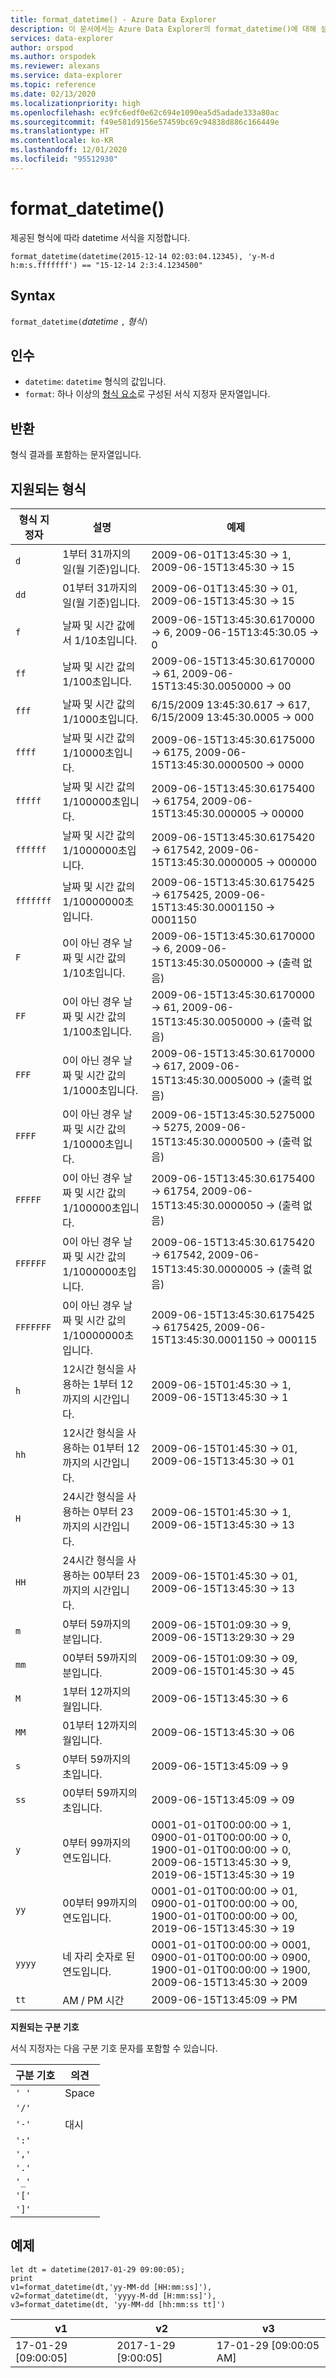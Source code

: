 ```yaml
---
title: format_datetime() - Azure Data Explorer
description: 이 문서에서는 Azure Data Explorer의 format_datetime()에 대해 설명합니다.
services: data-explorer
author: orspod
ms.author: orspodek
ms.reviewer: alexans
ms.service: data-explorer
ms.topic: reference
ms.date: 02/13/2020
ms.localizationpriority: high
ms.openlocfilehash: ec9fc6edf0e62c694e1090ea5d5adade333a80ac
ms.sourcegitcommit: f49e581d9156e57459bc69c94838d886c166449e
ms.translationtype: HT
ms.contentlocale: ko-KR
ms.lasthandoff: 12/01/2020
ms.locfileid: "95512930"
---
```

# <a name="format_datetime"></a>format_datetime()

제공된 형식에 따라 datetime 서식을 지정합니다.

```kusto
format_datetime(datetime(2015-12-14 02:03:04.12345), 'y-M-d h:m:s.fffffff') == "15-12-14 2:3:4.1234500"
```

## <a name="syntax"></a>Syntax

`format_datetime(`*datetime* `,` *형식*`)`

## <a name="arguments"></a>인수

* `datetime`: `datetime` 형식의 값입니다.
* `format`: 하나 이상의 [형식 요소](#supported-formats)로 구성된 서식 지정자 문자열입니다.

## <a name="returns"></a>반환

형식 결과를 포함하는 문자열입니다.

## <a name="supported-formats"></a>지원되는 형식

|형식 지정자   |설명    |예제
|---|---|---
|`d`    |1부터 31까지의 일(월 기준)입니다. | 2009-06-01T13:45:30 -> 1, 2009-06-15T13:45:30 -> 15
|`dd`   |01부터 31까지의 일(월 기준)입니다.| 2009-06-01T13:45:30 -> 01, 2009-06-15T13:45:30 -> 15
|`f`    |날짜 및 시간 값에서 1/10초입니다. |2009-06-15T13:45:30.6170000 -> 6, 2009-06-15T13:45:30.05 -> 0
|`ff`   |날짜 및 시간 값의 1/100초입니다. |2009-06-15T13:45:30.6170000 -> 61, 2009-06-15T13:45:30.0050000 -> 00
|`fff`  |날짜 및 시간 값의 1/1000초입니다. |6/15/2009 13:45:30.617 -> 617, 6/15/2009 13:45:30.0005 -> 000
|`ffff` |날짜 및 시간 값의 1/10000초입니다. |2009-06-15T13:45:30.6175000 -> 6175, 2009-06-15T13:45:30.0000500 -> 0000
|`fffff`    |날짜 및 시간 값의 1/100000초입니다. |2009-06-15T13:45:30.6175400 -> 61754, 2009-06-15T13:45:30.000005 -> 00000
|`ffffff`   |날짜 및 시간 값의 1/1000000초입니다. |2009-06-15T13:45:30.6175420 -> 617542, 2009-06-15T13:45:30.0000005 -> 000000
|`fffffff`  |날짜 및 시간 값의 1/10000000초입니다. |2009-06-15T13:45:30.6175425 -> 6175425, 2009-06-15T13:45:30.0001150 -> 0001150
|`F`    |0이 아닌 경우 날짜 및 시간 값의 1/10초입니다. |2009-06-15T13:45:30.6170000 -> 6, 2009-06-15T13:45:30.0500000 -> (출력 없음)
|`FF`   |0이 아닌 경우 날짜 및 시간 값의 1/100초입니다. |2009-06-15T13:45:30.6170000 -> 61, 2009-06-15T13:45:30.0050000 -> (출력 없음)
|`FFF`  |0이 아닌 경우 날짜 및 시간 값의 1/1000초입니다. |2009-06-15T13:45:30.6170000 -> 617, 2009-06-15T13:45:30.0005000 -> (출력 없음)
|`FFFF` |0이 아닌 경우 날짜 및 시간 값의 1/10000초입니다. |2009-06-15T13:45:30.5275000 -> 5275, 2009-06-15T13:45:30.0000500 -> (출력 없음)
|`FFFFF`    |0이 아닌 경우 날짜 및 시간 값의 1/100000초입니다. |2009-06-15T13:45:30.6175400 -> 61754, 2009-06-15T13:45:30.0000050 -> (출력 없음)
|`FFFFFF`   |0이 아닌 경우 날짜 및 시간 값의 1/1000000초입니다. |2009-06-15T13:45:30.6175420 -> 617542, 2009-06-15T13:45:30.0000005 -> (출력 없음)
|`FFFFFFF`  |0이 아닌 경우 날짜 및 시간 값의 1/10000000초입니다. |2009-06-15T13:45:30.6175425 -> 6175425, 2009-06-15T13:45:30.0001150 -> 000115
|`h`    |12시간 형식을 사용하는 1부터 12까지의 시간입니다. |2009-06-15T01:45:30 -> 1, 2009-06-15T13:45:30 -> 1
|`hh`   |12시간 형식을 사용하는 01부터 12까지의 시간입니다. |2009-06-15T01:45:30 -> 01, 2009-06-15T13:45:30 -> 01
|`H`    |24시간 형식을 사용하는 0부터 23까지의 시간입니다. |2009-06-15T01:45:30 -> 1, 2009-06-15T13:45:30 -> 13
|`HH`   |24시간 형식을 사용하는 00부터 23까지의 시간입니다. |2009-06-15T01:45:30 -> 01, 2009-06-15T13:45:30 -> 13
|`m`    |0부터 59까지의 분입니다. |2009-06-15T01:09:30 -> 9, 2009-06-15T13:29:30 -> 29
|`mm`   |00부터 59까지의 분입니다. |2009-06-15T01:09:30 -> 09, 2009-06-15T01:45:30 -> 45
|`M`    |1부터 12까지의 월입니다. |2009-06-15T13:45:30 -> 6
|`MM`   |01부터 12까지의 월입니다.|2009-06-15T13:45:30 -> 06
|`s`    |0부터 59까지의 초입니다. |2009-06-15T13:45:09 -> 9
|`ss`   |00부터 59까지의 초입니다. |2009-06-15T13:45:09 -> 09
|`y`    |0부터 99까지의 연도입니다. |0001-01-01T00:00:00 -> 1, 0900-01-01T00:00:00 -> 0, 1900-01-01T00:00:00 -> 0, 2009-06-15T13:45:30 -> 9, 2019-06-15T13:45:30 -> 19
|`yy`   |00부터 99까지의 연도입니다. | 0001-01-01T00:00:00 -> 01, 0900-01-01T00:00:00 -> 00, 1900-01-01T00:00:00 -> 00, 2019-06-15T13:45:30 -> 19
|`yyyy` |네 자리 숫자로 된 연도입니다. | 0001-01-01T00:00:00 -> 0001, 0900-01-01T00:00:00 -> 0900, 1900-01-01T00:00:00 -> 1900, 2009-06-15T13:45:30 -> 2009
|`tt`   |AM / PM 시간 |2009-06-15T13:45:09 -> PM

**지원되는 구분 기호**

서식 지정자는 다음 구분 기호 문자를 포함할 수 있습니다.

|구분 기호|의견|
|---------|-------|
|`' '`| Space|
|`'/'`||
|`'-'`|대시|
|`':'`||
|`','`||
|`'.'`||
|`'_'`||
|`'['`||
|`']'`||

## <a name="examples"></a>예제

<!-- csl: https://help.kusto.windows.net/Samples -->
```kusto
let dt = datetime(2017-01-29 09:00:05);
print 
v1=format_datetime(dt,'yy-MM-dd [HH:mm:ss]'), 
v2=format_datetime(dt, 'yyyy-M-dd [H:mm:ss]'),
v3=format_datetime(dt, 'yy-MM-dd [hh:mm:ss tt]')
```

|v1|v2|v3|
|---|---|---|
|17-01-29 [09:00:05]|2017-1-29 [9:00:05]|17-01-29 [09:00:05 AM]|
